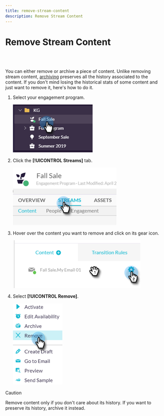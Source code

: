 ```yaml
---
title: remove-stream-content
description: Remove Stream Content
---
```


# Remove Stream Content

<br>&nbsp;

You can either remove or archive a piece of content. Unlike removing stream content, [archiving](/help/sky/archive-and-unarchive-stream-content.md) preserves all the history associated to the content. If you don't mind losing the historical stats of some content and just want to remove it, here's how to do it.

1. Select your engagement program.

   ![Image One](/help/sky/assets/engagement-programs/remove-stream-content/remove-stream-content-1.png)

1. Click the **[!UICONTROL Streams]** tab.

   ![Image Two](/help/sky/assets/engagement-programs/remove-stream-content/remove-stream-content-2.png)

1. Hover over the content you want to remove and click on its gear icon.

   ![Image Three](/help/sky/assets/engagement-programs/remove-stream-content/remove-stream-content-3.png)

1. Select **[!UICONTROL Remove]**.

   ![Image Four](/help/sky/assets/engagement-programs/remove-stream-content/remove-stream-content-4.png)

>[!CAUTION]
>
>Remove content only if you don't care about its history. If you
>want to preserve its history, archive it instead.
